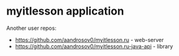 # myitlesson application

Another user repos:
- https://github.com/aandrosov0/myitlesson.ru - web-server
- https://github.com/aandrosov0/myitlesson.ru-java-api - library
